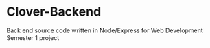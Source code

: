 # Clover-Backend
Back end source code written in Node/Express for Web Development Semester 1 project
